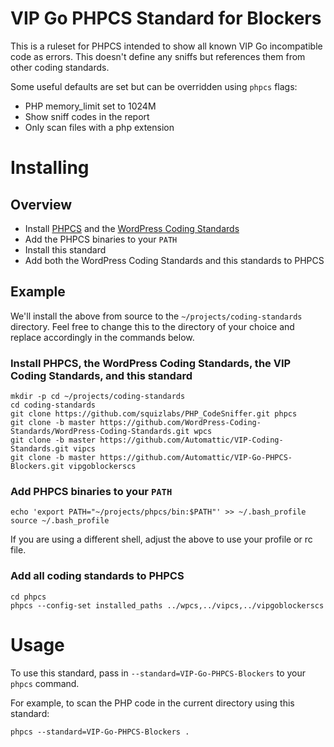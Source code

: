 # VIP Go PHPCS Standard for Blockers

This is a ruleset for PHPCS intended to show all known VIP Go incompatible code as errors. This doesn't define any sniffs but references them from other coding standards.

Some useful defaults are set but can be overridden using `phpcs` flags:

* PHP memory_limit set to 1024M
* Show sniff codes in the report
* Only scan files with a php extension

# Installing

## Overview

* Install [PHPCS](https://github.com/squizlabs/PHP_CodeSniffer) and the [WordPress Coding Standards](https://github.com/WordPress-Coding-Standards/WordPress-Coding-Standards)
* Add the PHPCS binaries to your `PATH`
* Install this standard
* Add both the WordPress Coding Standards and this standards to PHPCS

## Example

We'll install the above from source to the `~/projects/coding-standards` directory. Feel free to change this to the directory of your choice and replace accordingly in the commands below.

### Install PHPCS, the WordPress Coding Standards, the VIP Coding Standards, and this standard

```
mkdir -p cd ~/projects/coding-standards
cd coding-standards
git clone https://github.com/squizlabs/PHP_CodeSniffer.git phpcs
git clone -b master https://github.com/WordPress-Coding-Standards/WordPress-Coding-Standards.git wpcs
git clone -b master https://github.com/Automattic/VIP-Coding-Standards.git vipcs
git clone -b master https://github.com/Automattic/VIP-Go-PHPCS-Blockers.git vipgoblockerscs
```

### Add PHPCS binaries to your `PATH`

```
echo 'export PATH="~/projects/phpcs/bin:$PATH"' >> ~/.bash_profile
source ~/.bash_profile
```
If you are using a different shell, adjust the above to use your profile or rc file.

### Add all coding standards to PHPCS

```
cd phpcs
phpcs --config-set installed_paths ../wpcs,../vipcs,../vipgoblockerscs
```

# Usage

To use this standard, pass in `--standard=VIP-Go-PHPCS-Blockers` to your `phpcs` command. 

For example, to scan the PHP code in the current directory using this standard:
```
phpcs --standard=VIP-Go-PHPCS-Blockers .
```


